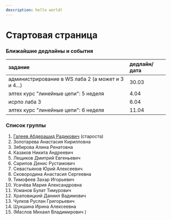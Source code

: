 ```yaml
---
description: hello world!
---
```


# Стартовая страница

### Ближайшие дедлайны и события

| задание | дедлайн/дата |
| :--- | :--- |
| администрирование в WS лаба 2 \(а может и 3 и 4...\) | 30.03 |
| элтех курс "линейные цепи": 5 неделя | 4.04 |
| исрпо лаба 3 | 6.04 |
| элтех курс "линейные цепи": 6 неделя | 11.04 |

### Список группы

1. [Галеев Абдерашид Радикович](https://vk.com/grashid) \(староста\) 
2. Золотарева Анастасия Кирилловна 
3. Зябирова Алина Ренатовна 
4. Казаков Никита Андреевич 
5. Лещиков Дмитрий Евгеньевич  
6. Сарипов Денис Рустамович 
7. Севастьянов Юрий Алексеевич
8. Сковородина Анастасия Сергеевна
9. Тимофеев Захар Игорьевич 
10. Усачёва Мария Александровна 
11. Усманов Булат Тимурович 
12. Храповицкий Даниил Вадимович 
13. Чулков Руслан Григорьевич 
14. Шукшина Ирина Алексеевна
15. \(Маслов Михаил Владимирович \)


